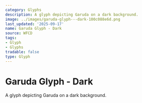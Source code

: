 ```yaml
---
category: Glyphs
description: A glyph depicting Garuda on a dark background.
image: ../images/garuda-glyph---dark-100c088e6d.png
last_updated: '2025-09-17'
name: Garuda Glyph - Dark
source: WFCD
tags:
- Glyph
- Glyphs
tradable: false
type: Glyph
---
```


# Garuda Glyph - Dark

A glyph depicting Garuda on a dark background.

